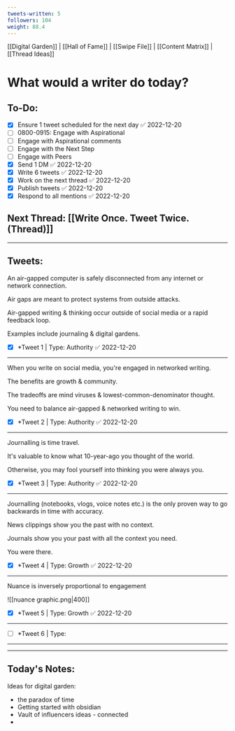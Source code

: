 ```yaml
---
tweets-written: 5
followers: 104
weight: 88.4
---
```

[[Digital Garden]] | [[Hall of Fame]] | [[Swipe File]] | [[Content Matrix]] | [[Thread Ideas]]

# What would a writer do today?

## To-Do:
- [x] Ensure 1 tweet scheduled for the next day ✅ 2022-12-20
- [ ] 0800-0915: Engage with Aspirational
- [ ] Engage with Aspirational comments
- [ ] Engage with the Next Step
- [ ] Engage with Peers
- [x] Send 1 DM ✅ 2022-12-20
- [x] Write 6 tweets ✅ 2022-12-20
- [x] Work on the next thread ✅ 2022-12-20
- [x] Publish tweets ✅ 2022-12-20
- [x] Respond to all mentions ✅ 2022-12-20

## Next Thread: [[Write Once. Tweet Twice. (Thread)]]
---
## Tweets:

An air-gapped computer is safely disconnected from any internet or network connection.

Air gaps are meant to protect systems from outside attacks.

Air-gapped writing & thinking occur outside of social media or a rapid feedback loop.

Examples include journaling & digital gardens.

- [x] *Tweet 1 | Type: Authority ✅ 2022-12-20

---
When you write on social media, you're engaged in networked writing.

The benefits are growth & community.

The tradeoffs are mind viruses & lowest-common-denominator thought.

You need to balance air-gapped & networked writing to win.
- [x] *Tweet 2 | Type: Authority ✅ 2022-12-20

---
Journalling is time travel.

It's valuable to know what 10-year-ago you thought of the world.

Otherwise, you may fool yourself into thinking you were always you.

- [x] *Tweet 3 | Type: Authority ✅ 2022-12-20

---
Journalling (notebooks, vlogs, voice notes etc.) is the only proven way to go backwards in time with accuracy.

News clippings show you the past with no context.

Journals show you your past with all the context you need. 

You were there.

- [x] *Tweet 4 | Type: Growth ✅ 2022-12-20

---

Nuance is inversely proportional to engagement

![[nuance graphic.png|400]]
- [x] *Tweet 5 | Type: Growth ✅ 2022-12-20

---

- [ ] *Tweet 6 | Type:

---

---
## Today's Notes:

Ideas for digital garden:
- the paradox of time
- Getting started with obsidian 
- Vault of influencers ideas - connected
- 